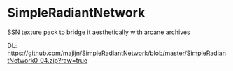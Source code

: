 # SimpleRadiantNetwork
SSN texture pack to bridge it aesthetically with arcane archives

DL: https://github.com/majijn/SimpleRadiantNetwork/blob/master/SimpleRadiantNetwork0_04.zip?raw=true
